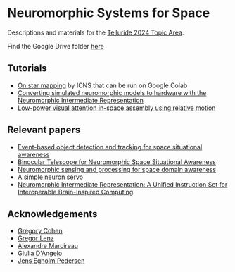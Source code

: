 # Neuromorphic Systems for Space

Descriptions and materials for the [Telluride 2024 Topic Area](https://sites.google.com/view/telluride-2024/topic-areas-2024/spa24-neuromorphic-systems-for-space-applications).

Find the Google Drive folder [here](https://drive.google.com/drive/u/0/folders/1OvSU4Yx8hom6hj2NHUBJ0ucUUNLWgkBN)

## Tutorials
* [On star mapping](https://github.com/neuromorphicsystems/tutorials) by ICNS that can be run on Google Colab
* [Converting simulated neuromorphic models to hardware with the Neuromorphic Intermediate Representation](https://neuroir.org/docs/usage.html)
* [Low-power visual attention in-space assembly using relative motion](https://github.com/neuromorphs/neuromorphic-systems-for-space/tree/attention/VisualAttentionAssembly)

## Relevant papers
* [Event-based object detection and tracking for space situational awareness](https://ieeexplore.ieee.org/abstract/document/9142352/)
* [Binocular Telescope for Neuromorphic Space Situational Awareness](https://ui.adsabs.harvard.edu/abs/2023amos.conf..137M/abstract)
* [Neuromorphic sensing and processing for space domain awareness](https://ieeexplore.ieee.org/abstract/document/10282763/)
* [A simple neuron servo](https://ieeexplore.ieee.org/document/80335/)
* [Neuromorphic Intermediate Representation: A Unified Instruction Set for Interoperable Brain-Inspired Computing](https://arxiv.org/abs/2311.14641)


## Acknowledgements
* [Gregory Cohen](https://westernsydney.edu.au/icns/about/people/researchers/gregory_cohen)
* [Gregor Lenz](https://lenzgregor.com/)
* [Alexandre Marcireau](https://github.com/aMarcireau)
* [Giulia D'Angelo](https://github.com/giuliadangelo)
* [Jens Egholm Pedersen](https://jepedersen.dk)
